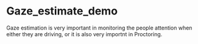 # Gaze_estimate_demo

Gaze estimation is very important in monitoring the people attention when either they are driving, or it is also very importnt in Proctoring.
